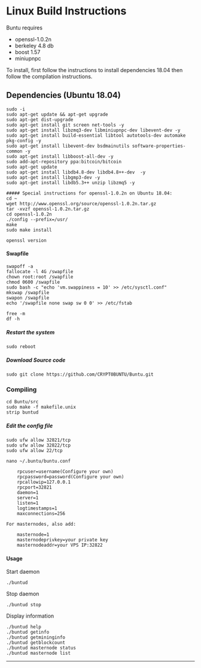 # Linux Build Instructions
Buntu requires
* openssl-1.0.2n
* berkeley 4.8 db
* boost 1.57
* miniupnpc

To install, first follow the instructions to install dependencies 18.04 then follow the compilation instructions.

  ## Dependencies (Ubuntu 18.04)
    sudo -i
    sudo apt-get update && apt-get upgrade  
    sudo apt-get dist-upgrade
    sudo apt-get install git screen net-tools -y
    sudo apt-get install libzmq3-dev libminiupnpc-dev libevent-dev -y  
    sudo apt-get install build-essential libtool autotools-dev automake pkg-config -y  
    sudo apt-get install libevent-dev bsdmainutils software-properties-common -y  
    sudo apt-get install libboost-all-dev -y  
    sudo add-apt-repository ppa:bitcoin/bitcoin  
    sudo apt-get update  
    sudo apt-get install libdb4.8-dev libdb4.8++-dev  -y  
    sudo apt-get install libgmp3-dev -y
    sudo apt-get install libdb5.3++ unzip libzmq5 -y
    
    ##### Special instructions for openssl-1.0.2n on Ubuntu 18.04:
    cd ~
    wget http://www.openssl.org/source/openssl-1.0.2n.tar.gz
    tar -xvzf openssl-1.0.2n.tar.gz
    cd openssl-1.0.2n
    ./config --prefix=/usr/
    make
    sudo make install
    
    openssl version
      
#### Swapfile
    swapoff -a
    fallocate -l 4G /swapfile  
    chown root:root /swapfile  
    chmod 0600 /swapfile  
    sudo bash -c "echo 'vm.swappiness = 10' >> /etc/sysctl.conf"  
    mkswap /swapfile  
    swapon /swapfile    
    echo '/swapfile none swap sw 0 0' >> /etc/fstab
    
    free -m 
    df -h

#####  Restart the system
    sudo reboot

#####  Download Source code
    sudo git clone https://github.com/CRYPT0BUNTU/Buntu.git

### Compiling  
    cd Buntu/src
    sudo make -f makefile.unix
    strip buntud

##### Edit the config file  
    
    sudo ufw allow 32821/tcp
    sudo ufw allow 32822/tcp
    sudo ufw allow 22/tcp

    nano ~/.buntu/buntu.conf  

		rpcuser=username(Configure your own)  
		rpcpassword=password(Configure your own)  
		rpcallowip=127.0.0.1  
		rpcport=32821
		daemon=1  
		server=1  
		listen=1  
		logtimestamps=1  
		maxconnections=256  

	For masternodes, also add:

		masternode=1  
		masternodeprivkey=your private key
		masternodeaddr=your VPS IP:32822

#### Usage  
Start daemon

	./buntud  

Stop daemon

	./buntud stop  

Display information  

	./buntud help
	./buntud getinfo  
	./buntud getmininginfo  
	./buntud getblockcount  
	./buntud masternode status  
	./buntud masternode list  
___
